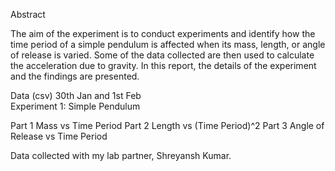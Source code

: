 Abstract

The aim of the experiment is to conduct experiments and identify how the time period of a 
simple pendulum is affected when its mass, length, or angle of release is varied. Some of 
the data collected are then used to calculate the acceleration due to gravity. In this 
report, the details of the experiment and the findings are presented. 

Data (csv)
30th Jan and 1st Feb	
Experiment 1: Simple Pendulum		

Part 1	Mass vs Time Period
Part 2	Length vs (Time Period)^2
Part 3  Angle of Release vs Time Period

Data collected with my lab partner, Shreyansh Kumar.
